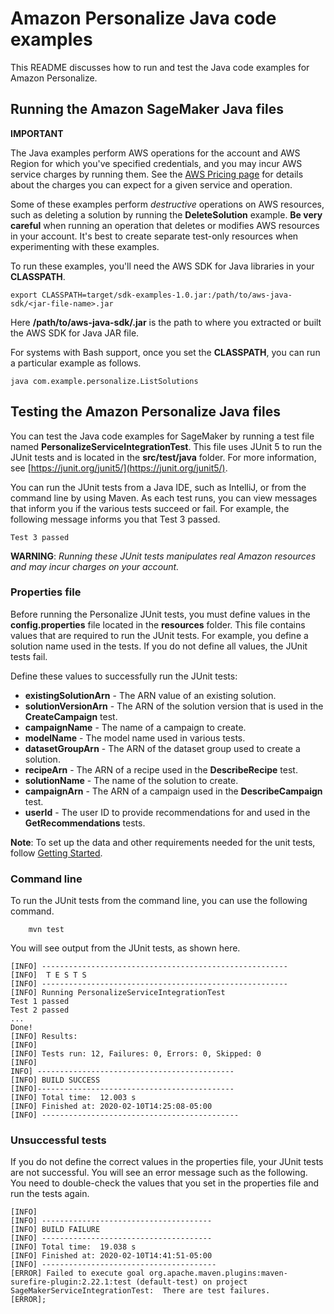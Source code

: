 # Amazon Personalize Java code examples

This README discusses how to run and test the Java code examples for Amazon Personalize.

## Running the Amazon SageMaker Java files

**IMPORTANT**

The Java examples perform AWS operations for the account and AWS Region for which you've specified credentials, and you may incur AWS service charges by running them. See the [AWS Pricing page](https://aws.amazon.com/pricing/) for details about the charges you can expect for a given service and operation.

Some of these examples perform *destructive* operations on AWS resources, such as deleting a solution by running the **DeleteSolution** example. **Be very careful** when running an operation that deletes or modifies AWS resources in your account. It's best to create separate test-only resources when experimenting with these examples.

To run these examples, you'll need the AWS SDK for Java libraries in your **CLASSPATH**.

	export CLASSPATH=target/sdk-examples-1.0.jar:/path/to/aws-java-sdk/<jar-file-name>.jar

Here **/path/to/aws-java-sdk/<jar-file-name>.jar** is the path to where you extracted or built the AWS SDK for Java JAR file.

For systems with Bash support, once you set the **CLASSPATH**, you can run a particular example as follows.

	java com.example.personalize.ListSolutions


 ## Testing the Amazon Personalize Java files

You can test the Java code examples for SageMaker by running a test file named **PersonalizeServiceIntegrationTest**. This file uses JUnit 5 to run the JUnit tests and is located in the **src/test/java** folder. For more information, see [https://junit.org/junit5/](https://junit.org/junit5/).

You can run the JUnit tests from a Java IDE, such as IntelliJ, or from the command line by using Maven. As each test runs, you can view messages that inform you if the various tests succeed or fail. For example, the following message informs you that Test 3 passed.

	Test 3 passed

**WARNING**: _Running these JUnit tests manipulates real Amazon resources and may incur charges on your account._

 ### Properties file
Before running the Personalize JUnit tests, you must define values in the **config.properties** file located in the **resources** folder. This file contains values that are required to run the JUnit tests. For example, you define a solution name used in the tests. If you do not define all values, the JUnit tests fail.

Define these values to successfully run the JUnit tests:

- **existingSolutionArn** - The ARN value of an existing solution.   
- **solutionVersionArn** - The ARN of the solution version that is used in the **CreateCampaign** test.
- **campaignName** - The name of a campaign to create.
- **modelName** - The model name used in various tests.
- **datasetGroupArn** - The ARN of the dataset group used to create a solution. 
- **recipeArn** - The ARN of a recipe used in the **DescribeRecipe** test.
- **solutionName** - The name of the solution to create.
- **campaignArn** - The ARN of a campaign used in the **DescribeCampaign** test.
- **userId** - The user ID to provide recommendations for and used in the **GetRecommendations** tests.


**Note**: To set up the data and other requirements needed for the unit tests, follow [Getting Started](https://docs.aws.amazon.com/personalize/latest/dg/getting-started-console.html).

### Command line
To run the JUnit tests from the command line, you can use the following command.

		mvn test

You will see output from the JUnit tests, as shown here.

	[INFO] -------------------------------------------------------
	[INFO]  T E S T S
	[INFO] -------------------------------------------------------
	[INFO] Running PersonalizeServiceIntegrationTest
	Test 1 passed
	Test 2 passed
	...
	Done!
	[INFO] Results:
	[INFO]
	[INFO] Tests run: 12, Failures: 0, Errors: 0, Skipped: 0
	[INFO]
	INFO] --------------------------------------------
	[INFO] BUILD SUCCESS
	[INFO]--------------------------------------------
	[INFO] Total time:  12.003 s
	[INFO] Finished at: 2020-02-10T14:25:08-05:00
	[INFO] --------------------------------------------

### Unsuccessful tests

If you do not define the correct values in the properties file, your JUnit tests are not successful. You will see an error message such as the following. You need to double-check the values that you set in the properties file and run the tests again.

	[INFO]
	[INFO] --------------------------------------
	[INFO] BUILD FAILURE
	[INFO] --------------------------------------
	[INFO] Total time:  19.038 s
	[INFO] Finished at: 2020-02-10T14:41:51-05:00
	[INFO] ---------------------------------------
	[ERROR] Failed to execute goal org.apache.maven.plugins:maven-surefire-plugin:2.22.1:test (default-test) on project SageMakerServiceIntegrationTest:  There are test failures.
	[ERROR];

